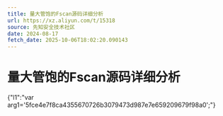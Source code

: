 ```yaml
---
title: 量大管饱的Fscan源码详细分析
url: https://xz.aliyun.com/t/15318
source: 先知安全技术社区
date: 2024-08-17
fetch_date: 2025-10-06T18:02:20.090143
---
```


# 量大管饱的Fscan源码详细分析

{"l1":"var arg1='5fce4e7f8ca4355670726b3079473d987e7e659209679f98a0';"}